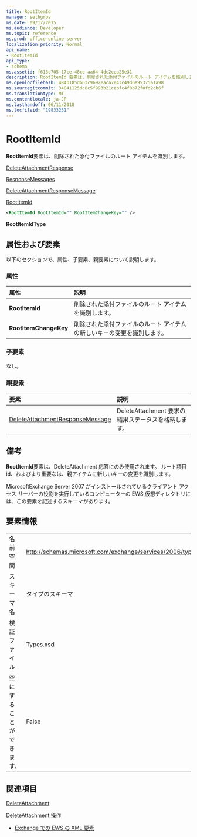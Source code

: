```yaml
---
title: RootItemId
manager: sethgros
ms.date: 09/17/2015
ms.audience: Developer
ms.topic: reference
ms.prod: office-online-server
localization_priority: Normal
api_name:
- RootItemId
api_type:
- schema
ms.assetid: f613c705-17ce-48ce-aa64-4dc2cea25e31
description: RootItemId 要素は、削除された添付ファイルのルート アイテムを識別します。
ms.openlocfilehash: 484b185db63c9692eaca7e43c49d6e95375a1a98
ms.sourcegitcommit: 34041125dc8c5f993b21cebfc4f8b72f0fd2cb6f
ms.translationtype: MT
ms.contentlocale: ja-JP
ms.lasthandoff: 06/11/2018
ms.locfileid: "19833251"
---
```

# <a name="rootitemid"></a>RootItemId

**RootItemId**要素は、削除された添付ファイルのルート アイテムを識別します。 
  
[DeleteAttachmentResponse](deleteattachmentresponse.md)
  
[ResponseMessages](responsemessages.md)
  
[DeleteAttachmentResponseMessage](deleteattachmentresponsemessage.md)
  
[RootItemId](rootitemid.md)
  
```xml
<RootItemId RootItemId="" RootItemChangeKey="" />
```

 **RootItemIdType**
## <a name="attributes-and-elements"></a>属性および要素

以下のセクションで、属性、子要素、親要素について説明します。
  
### <a name="attributes"></a>属性

|**属性**|**説明**|
|:-----|:-----|
|**RootItemId** <br/> |削除された添付ファイルのルート アイテムを識別します。  <br/> |
|**RootItemChangeKey** <br/> |削除された添付ファイルのルート アイテムの新しいキーの変更を識別します。  <br/> |
   
### <a name="child-elements"></a>子要素

なし。
  
### <a name="parent-elements"></a>親要素

|**要素**|**説明**|
|:-----|:-----|
|[DeleteAttachmentResponseMessage](deleteattachmentresponsemessage.md) <br/> |DeleteAttachment 要求の結果ステータスを格納します。  <br/> |
   
## <a name="remarks"></a>備考

**RootItemId**要素は、DeleteAttachment 応答にのみ使用されます。 ルート項目 id、およびより重要なは、親アイテムに新しいキーの変更を識別します。 
  
MicrosoftExchange Server 2007 がインストールされているクライアント アクセス サーバーの役割を実行しているコンピューターの EWS 仮想ディレクトリには、この要素を記述するスキーマがあります。
  
## <a name="element-information"></a>要素情報

|||
|:-----|:-----|
|名前空間  <br/> |http://schemas.microsoft.com/exchange/services/2006/types  <br/> |
|スキーマ名  <br/> |タイプのスキーマ  <br/> |
|検証ファイル  <br/> |Types.xsd  <br/> |
|空にすることができます。  <br/> |False  <br/> |
   
## <a name="see-also"></a>関連項目



[DeleteAttachment](deleteattachment.md)
  
[DeleteAttachment 操作](deleteattachment-operation.md)


- [Exchange での EWS の XML 要素](ews-xml-elements-in-exchange.md)


